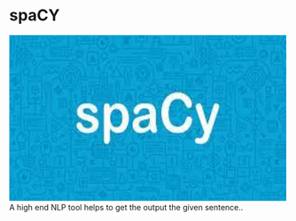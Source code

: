 # spaCY

<img src="spaCy.jfif" width=500px, height=300px>
A high end NLP tool helps to get the output the given sentence..
